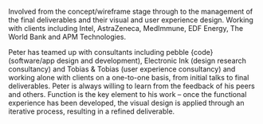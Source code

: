 Involved from the concept/wireframe stage through to the management of the final deliverables and their visual and user experience design. Working with clients including Intel, AstraZeneca, MedImmune, EDF Energy, The World Bank and APM Technologies.

Peter has teamed up with consultants including pebble {code} (software/app design and development), Electronic Ink (design research consultancy) and Tobias & Tobias (user experience consultancy) and working alone with clients on a one-to-one basis, from initial talks to final deliverables. Peter is always willing to learn from the feedback of his peers and others. Function is the key element to his work – once the functional experience has been developed, the visual design is applied through an iterative process, resulting in a refined deliverable.
